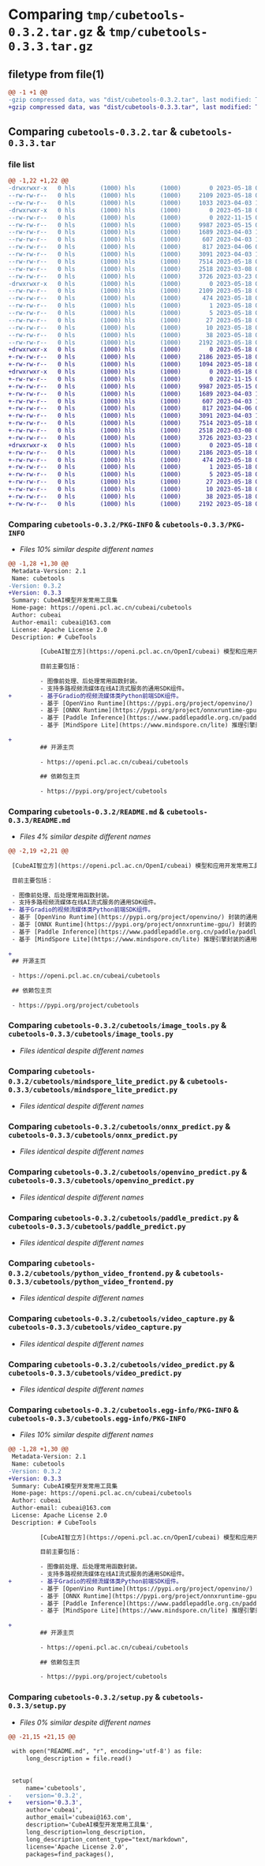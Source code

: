 # Comparing `tmp/cubetools-0.3.2.tar.gz` & `tmp/cubetools-0.3.3.tar.gz`

## filetype from file(1)

```diff
@@ -1 +1 @@
-gzip compressed data, was "dist/cubetools-0.3.2.tar", last modified: Thu May 18 04:09:20 2023, max compression
+gzip compressed data, was "dist/cubetools-0.3.3.tar", last modified: Thu May 18 05:05:10 2023, max compression
```

## Comparing `cubetools-0.3.2.tar` & `cubetools-0.3.3.tar`

### file list

```diff
@@ -1,22 +1,22 @@
-drwxrwxr-x   0 hls       (1000) hls       (1000)        0 2023-05-18 04:09:20.000000 cubetools-0.3.2/
--rw-rw-r--   0 hls       (1000) hls       (1000)     2109 2023-05-18 04:09:20.000000 cubetools-0.3.2/PKG-INFO
--rw-rw-r--   0 hls       (1000) hls       (1000)     1033 2023-04-03 13:20:28.000000 cubetools-0.3.2/README.md
-drwxrwxr-x   0 hls       (1000) hls       (1000)        0 2023-05-18 04:09:20.000000 cubetools-0.3.2/cubetools/
--rw-rw-r--   0 hls       (1000) hls       (1000)        0 2022-11-15 06:16:42.000000 cubetools-0.3.2/cubetools/__init__.py
--rw-rw-r--   0 hls       (1000) hls       (1000)     9987 2023-05-15 01:24:04.000000 cubetools-0.3.2/cubetools/image_tools.py
--rw-rw-r--   0 hls       (1000) hls       (1000)     1689 2023-04-03 13:20:28.000000 cubetools-0.3.2/cubetools/mindspore_lite_predict.py
--rw-rw-r--   0 hls       (1000) hls       (1000)      607 2023-04-03 13:20:28.000000 cubetools-0.3.2/cubetools/onnx_predict.py
--rw-rw-r--   0 hls       (1000) hls       (1000)      817 2023-04-06 07:12:09.000000 cubetools-0.3.2/cubetools/openvino_predict.py
--rw-rw-r--   0 hls       (1000) hls       (1000)     3091 2023-04-03 13:20:28.000000 cubetools-0.3.2/cubetools/paddle_predict.py
--rw-rw-r--   0 hls       (1000) hls       (1000)     7514 2023-05-18 04:07:01.000000 cubetools-0.3.2/cubetools/python_video_frontend.py
--rw-rw-r--   0 hls       (1000) hls       (1000)     2518 2023-03-08 07:16:48.000000 cubetools-0.3.2/cubetools/video_capture.py
--rw-rw-r--   0 hls       (1000) hls       (1000)     3726 2023-03-23 06:14:20.000000 cubetools-0.3.2/cubetools/video_predict.py
-drwxrwxr-x   0 hls       (1000) hls       (1000)        0 2023-05-18 04:09:20.000000 cubetools-0.3.2/cubetools.egg-info/
--rw-rw-r--   0 hls       (1000) hls       (1000)     2109 2023-05-18 04:09:20.000000 cubetools-0.3.2/cubetools.egg-info/PKG-INFO
--rw-rw-r--   0 hls       (1000) hls       (1000)      474 2023-05-18 04:09:20.000000 cubetools-0.3.2/cubetools.egg-info/SOURCES.txt
--rw-rw-r--   0 hls       (1000) hls       (1000)        1 2023-05-18 04:09:20.000000 cubetools-0.3.2/cubetools.egg-info/dependency_links.txt
--rw-rw-r--   0 hls       (1000) hls       (1000)        5 2023-05-18 04:09:20.000000 cubetools-0.3.2/cubetools.egg-info/entry_points.txt
--rw-rw-r--   0 hls       (1000) hls       (1000)       27 2023-05-18 04:09:20.000000 cubetools-0.3.2/cubetools.egg-info/requires.txt
--rw-rw-r--   0 hls       (1000) hls       (1000)       10 2023-05-18 04:09:20.000000 cubetools-0.3.2/cubetools.egg-info/top_level.txt
--rw-rw-r--   0 hls       (1000) hls       (1000)       38 2023-05-18 04:09:20.000000 cubetools-0.3.2/setup.cfg
--rw-rw-r--   0 hls       (1000) hls       (1000)     2192 2023-05-18 04:09:16.000000 cubetools-0.3.2/setup.py
+drwxrwxr-x   0 hls       (1000) hls       (1000)        0 2023-05-18 05:05:10.000000 cubetools-0.3.3/
+-rw-rw-r--   0 hls       (1000) hls       (1000)     2186 2023-05-18 05:05:10.000000 cubetools-0.3.3/PKG-INFO
+-rw-rw-r--   0 hls       (1000) hls       (1000)     1094 2023-05-18 05:05:06.000000 cubetools-0.3.3/README.md
+drwxrwxr-x   0 hls       (1000) hls       (1000)        0 2023-05-18 05:05:10.000000 cubetools-0.3.3/cubetools/
+-rw-rw-r--   0 hls       (1000) hls       (1000)        0 2022-11-15 06:16:42.000000 cubetools-0.3.3/cubetools/__init__.py
+-rw-rw-r--   0 hls       (1000) hls       (1000)     9987 2023-05-15 01:24:04.000000 cubetools-0.3.3/cubetools/image_tools.py
+-rw-rw-r--   0 hls       (1000) hls       (1000)     1689 2023-04-03 13:20:28.000000 cubetools-0.3.3/cubetools/mindspore_lite_predict.py
+-rw-rw-r--   0 hls       (1000) hls       (1000)      607 2023-04-03 13:20:28.000000 cubetools-0.3.3/cubetools/onnx_predict.py
+-rw-rw-r--   0 hls       (1000) hls       (1000)      817 2023-04-06 07:12:09.000000 cubetools-0.3.3/cubetools/openvino_predict.py
+-rw-rw-r--   0 hls       (1000) hls       (1000)     3091 2023-04-03 13:20:28.000000 cubetools-0.3.3/cubetools/paddle_predict.py
+-rw-rw-r--   0 hls       (1000) hls       (1000)     7514 2023-05-18 04:59:48.000000 cubetools-0.3.3/cubetools/python_video_frontend.py
+-rw-rw-r--   0 hls       (1000) hls       (1000)     2518 2023-03-08 07:16:48.000000 cubetools-0.3.3/cubetools/video_capture.py
+-rw-rw-r--   0 hls       (1000) hls       (1000)     3726 2023-03-23 06:14:20.000000 cubetools-0.3.3/cubetools/video_predict.py
+drwxrwxr-x   0 hls       (1000) hls       (1000)        0 2023-05-18 05:05:10.000000 cubetools-0.3.3/cubetools.egg-info/
+-rw-rw-r--   0 hls       (1000) hls       (1000)     2186 2023-05-18 05:05:10.000000 cubetools-0.3.3/cubetools.egg-info/PKG-INFO
+-rw-rw-r--   0 hls       (1000) hls       (1000)      474 2023-05-18 05:05:10.000000 cubetools-0.3.3/cubetools.egg-info/SOURCES.txt
+-rw-rw-r--   0 hls       (1000) hls       (1000)        1 2023-05-18 05:05:10.000000 cubetools-0.3.3/cubetools.egg-info/dependency_links.txt
+-rw-rw-r--   0 hls       (1000) hls       (1000)        5 2023-05-18 05:05:10.000000 cubetools-0.3.3/cubetools.egg-info/entry_points.txt
+-rw-rw-r--   0 hls       (1000) hls       (1000)       27 2023-05-18 05:05:10.000000 cubetools-0.3.3/cubetools.egg-info/requires.txt
+-rw-rw-r--   0 hls       (1000) hls       (1000)       10 2023-05-18 05:05:10.000000 cubetools-0.3.3/cubetools.egg-info/top_level.txt
+-rw-rw-r--   0 hls       (1000) hls       (1000)       38 2023-05-18 05:05:10.000000 cubetools-0.3.3/setup.cfg
+-rw-rw-r--   0 hls       (1000) hls       (1000)     2192 2023-05-18 05:05:06.000000 cubetools-0.3.3/setup.py
```

### Comparing `cubetools-0.3.2/PKG-INFO` & `cubetools-0.3.3/PKG-INFO`

 * *Files 10% similar despite different names*

```diff
@@ -1,28 +1,30 @@
 Metadata-Version: 2.1
 Name: cubetools
-Version: 0.3.2
+Version: 0.3.3
 Summary: CubeAI模型开发常用工具集
 Home-page: https://openi.pcl.ac.cn/cubeai/cubetools
 Author: cubeai
 Author-email: cubeai@163.com
 License: Apache License 2.0
 Description: # CubeTools
         
         [CubeAI智立方](https://openi.pcl.ac.cn/OpenI/cubeai) 模型和应用开发常用工具集。
         
         目前主要包括：
         
         - 图像前处理、后处理常用函数封装。
         - 支持多路视频流媒体在线AI流式服务的通用SDK组件。
+        - 基于Gradio的视频流媒体类Python前端SDK组件。
         - 基于 [OpenVino Runtime](https://pypi.org/project/openvino/) 封装的通用OpenVino模型推理器。
         - 基于 [ONNX Runtime](https://pypi.org/project/onnxruntime-gpu/) 封装的通用ONNX模型推理器。
         - 基于 [Paddle Inference](https://www.paddlepaddle.org.cn/paddle/paddleinference) 推理引擎封装的通用PaddlePaddle模型推理器。
         - 基于 [MindSpore Lite](https://www.mindspore.cn/lite) 推理引擎封装的通用MindSporeLite推理器。
         
+        
         ## 开源主页
         
         - https://openi.pcl.ac.cn/cubeai/cubetools
         
         ## 依赖包主页 
         
         - https://pypi.org/project/cubetools
```

### Comparing `cubetools-0.3.2/README.md` & `cubetools-0.3.3/README.md`

 * *Files 4% similar despite different names*

```diff
@@ -2,19 +2,21 @@
 
 [CubeAI智立方](https://openi.pcl.ac.cn/OpenI/cubeai) 模型和应用开发常用工具集。
 
 目前主要包括：
 
 - 图像前处理、后处理常用函数封装。
 - 支持多路视频流媒体在线AI流式服务的通用SDK组件。
+- 基于Gradio的视频流媒体类Python前端SDK组件。
 - 基于 [OpenVino Runtime](https://pypi.org/project/openvino/) 封装的通用OpenVino模型推理器。
 - 基于 [ONNX Runtime](https://pypi.org/project/onnxruntime-gpu/) 封装的通用ONNX模型推理器。
 - 基于 [Paddle Inference](https://www.paddlepaddle.org.cn/paddle/paddleinference) 推理引擎封装的通用PaddlePaddle模型推理器。
 - 基于 [MindSpore Lite](https://www.mindspore.cn/lite) 推理引擎封装的通用MindSporeLite推理器。
 
+
 ## 开源主页
 
 - https://openi.pcl.ac.cn/cubeai/cubetools
 
 ## 依赖包主页 
 
 - https://pypi.org/project/cubetools
```

### Comparing `cubetools-0.3.2/cubetools/image_tools.py` & `cubetools-0.3.3/cubetools/image_tools.py`

 * *Files identical despite different names*

### Comparing `cubetools-0.3.2/cubetools/mindspore_lite_predict.py` & `cubetools-0.3.3/cubetools/mindspore_lite_predict.py`

 * *Files identical despite different names*

### Comparing `cubetools-0.3.2/cubetools/onnx_predict.py` & `cubetools-0.3.3/cubetools/onnx_predict.py`

 * *Files identical despite different names*

### Comparing `cubetools-0.3.2/cubetools/openvino_predict.py` & `cubetools-0.3.3/cubetools/openvino_predict.py`

 * *Files identical despite different names*

### Comparing `cubetools-0.3.2/cubetools/paddle_predict.py` & `cubetools-0.3.3/cubetools/paddle_predict.py`

 * *Files identical despite different names*

### Comparing `cubetools-0.3.2/cubetools/python_video_frontend.py` & `cubetools-0.3.3/cubetools/python_video_frontend.py`

 * *Files identical despite different names*

### Comparing `cubetools-0.3.2/cubetools/video_capture.py` & `cubetools-0.3.3/cubetools/video_capture.py`

 * *Files identical despite different names*

### Comparing `cubetools-0.3.2/cubetools/video_predict.py` & `cubetools-0.3.3/cubetools/video_predict.py`

 * *Files identical despite different names*

### Comparing `cubetools-0.3.2/cubetools.egg-info/PKG-INFO` & `cubetools-0.3.3/cubetools.egg-info/PKG-INFO`

 * *Files 10% similar despite different names*

```diff
@@ -1,28 +1,30 @@
 Metadata-Version: 2.1
 Name: cubetools
-Version: 0.3.2
+Version: 0.3.3
 Summary: CubeAI模型开发常用工具集
 Home-page: https://openi.pcl.ac.cn/cubeai/cubetools
 Author: cubeai
 Author-email: cubeai@163.com
 License: Apache License 2.0
 Description: # CubeTools
         
         [CubeAI智立方](https://openi.pcl.ac.cn/OpenI/cubeai) 模型和应用开发常用工具集。
         
         目前主要包括：
         
         - 图像前处理、后处理常用函数封装。
         - 支持多路视频流媒体在线AI流式服务的通用SDK组件。
+        - 基于Gradio的视频流媒体类Python前端SDK组件。
         - 基于 [OpenVino Runtime](https://pypi.org/project/openvino/) 封装的通用OpenVino模型推理器。
         - 基于 [ONNX Runtime](https://pypi.org/project/onnxruntime-gpu/) 封装的通用ONNX模型推理器。
         - 基于 [Paddle Inference](https://www.paddlepaddle.org.cn/paddle/paddleinference) 推理引擎封装的通用PaddlePaddle模型推理器。
         - 基于 [MindSpore Lite](https://www.mindspore.cn/lite) 推理引擎封装的通用MindSporeLite推理器。
         
+        
         ## 开源主页
         
         - https://openi.pcl.ac.cn/cubeai/cubetools
         
         ## 依赖包主页 
         
         - https://pypi.org/project/cubetools
```

### Comparing `cubetools-0.3.2/setup.py` & `cubetools-0.3.3/setup.py`

 * *Files 0% similar despite different names*

```diff
@@ -21,15 +21,15 @@
 
 with open("README.md", "r", encoding='utf-8') as file:
     long_description = file.read()
 
 
 setup(
     name='cubetools',
-    version='0.3.2',
+    version='0.3.3',
     author='cubeai',
     author_email='cubeai@163.com',
     description='CubeAI模型开发常用工具集',
     long_description=long_description,
     long_description_content_type="text/markdown",
     license='Apache License 2.0',
     packages=find_packages(),
```

